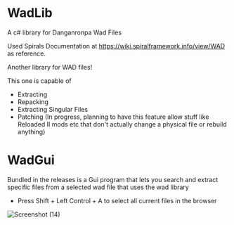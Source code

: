 # WadLib
A c# library for Danganronpa Wad Files

Used Spirals Documentation at https://wiki.spiralframework.info/view/WAD as reference.

Another library for WAD files!

This one is capable of
+ Extracting
+ Repacking
+ Extracting Singular Files
+ Patching (In progress, planning to have this feature allow stuff like Reloaded II mods etc that don't actually change a physical file or rebuild anything)

# WadGui
Bundled in the releases is a Gui program that lets you search and extract specific files from a selected wad file that uses the wad library

+ Press Shift + Left Control + A to select all current files in the browser

![Screenshot (14)](https://github.com/morgana-x/WadLib/assets/89588301/42cd52da-7454-4165-81fb-6ae9bef1dee0)
